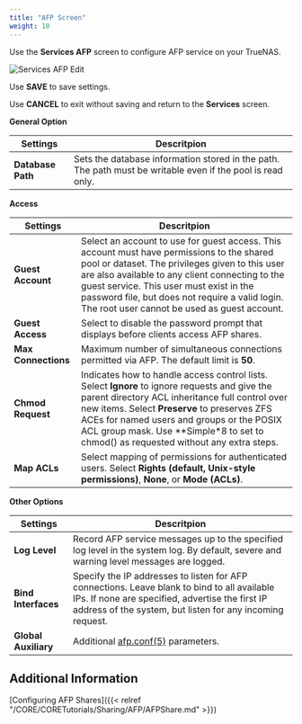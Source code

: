 ```yaml
---
title: "AFP Screen"
weight: 10
---
```


Use the **Services AFP** screen to configure AFP service on your TrueNAS.

![Services AFP Edit](/images/CORE/12.0/ServicesAFPEdit.png "Services AFP Edit")

Use **SAVE** to save settings. 

Use **CANCEL** to exit without saving and return to the **Services** screen.

**General Option**

| Settings | Descritpion |
|----------|-------------|
| **Database Path** | Sets the database information stored in the path. The path must be writable even if the pool is read only. |

**Access**


| Settings | Descritpion |
|----------|-------------|
| **Guest Account** | Select an account to use for guest access. This account must have permissions to the shared pool or dataset. The privileges given to this user are also available to any client connecting to the guest service. This user must exist in the password file, but does not require a valid login. The root user cannot be used as guest account. |
| **Guest Access** | Select to disable the password prompt that displays before clients access AFP shares. |
| **Max Connections** | Maximum number of simultaneous connections permitted via AFP. The default limit is **50**. |
| **Chmod Request** | Indicates how to handle access control lists. Select **Ignore** to ignore requests and give the parent directory ACL inheritance full control over new items. Select **Preserve** to preserves ZFS ACEs for named users and groups or the POSIX ACL group mask. Use **Simple*8 to set to chmod() as requested without any extra steps. |
| **Map ACLs** | Select mapping of permissions for authenticated users. Select **Rights (default, Unix-style permissions)**, **None**, or **Mode (ACLs)**. |

**Other Options**


| Settings | Descritpion |
|----------|-------------|
| **Log Level** | Record AFP service messages up to the specified log level in the system log. By default, severe and warning level messages are logged. |
| **Bind Interfaces** | Specify the IP addresses to listen for AFP connections. Leave blank to bind to all available IPs. If none are specified, advertise the first IP address of the system, but listen for any incoming request. |
| **Global Auxiliary** | Additional [afp.conf(5)](http://netatalk.sourceforge.net/3.0/htmldocs/afp.conf.5.html) parameters. |

## Additional Information


[Configuring AFP Shares]({{< relref "/CORE/CORETutorials/Sharing/AFP/AFPShare.md" >}})